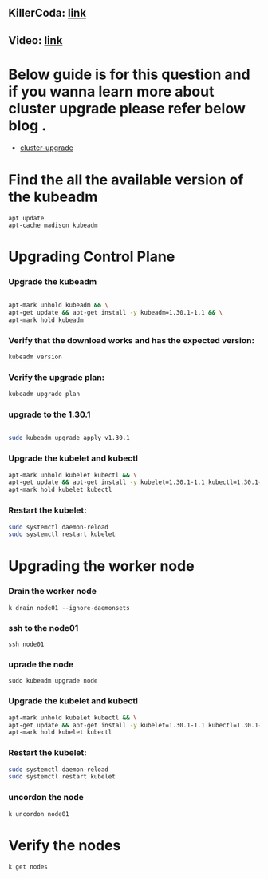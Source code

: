 ## KillerCoda: [link](https://killercoda.com/sachin/course/CKA/cluster-upgrade)
## Video: [link](https://www.loom.com/share/3d25001848514e0b8c2e3f9d32d28243?sid=a4a836f4-1fa4-4b35-8653-a66ba5dc5336)
# Below guide is for this question and if you wanna learn more about cluster upgrade  please refer below blog .
- [cluster-upgrade](https://anish60.hashnode.dev/upgrading-kubernetes-cluster)


# Find the all the available version of the kubeadm
```
apt update
apt-cache madison kubeadm
```

# Upgrading Control Plane


### Upgrade the kubeadm 

```sh

apt-mark unhold kubeadm && \
apt-get update && apt-get install -y kubeadm=1.30.1-1.1 && \
apt-mark hold kubeadm
```



### Verify that the download works and has the expected version:

```sh
kubeadm version
```

### Verify the upgrade plan:

```sh
kubeadm upgrade plan
```

### upgrade to the 1.30.1

```sh

sudo kubeadm upgrade apply v1.30.1
```
### Upgrade the kubelet and kubectl

```sh
apt-mark unhold kubelet kubectl && \
apt-get update && apt-get install -y kubelet=1.30.1-1.1 kubectl=1.30.1-1.1 && \
apt-mark hold kubelet kubectl
```



### Restart the kubelet:

```sh
sudo systemctl daemon-reload
sudo systemctl restart kubelet
```

# Upgrading the worker node 

### Drain the worker node

```
k drain node01 --ignore-daemonsets
```
### ssh to the node01

```
ssh node01
```

### uprade the node

```
sudo kubeadm upgrade node
```
### Upgrade the kubelet and kubectl

```sh
apt-mark unhold kubelet kubectl && \
apt-get update && apt-get install -y kubelet=1.30.1-1.1 kubectl=1.30.1-1.1 && \
apt-mark hold kubelet kubectl
```

### Restart the kubelet:

```sh
sudo systemctl daemon-reload
sudo systemctl restart kubelet
```

### uncordon the node 

```
k uncordon node01
```

# Verify the nodes

```
k get nodes
```
